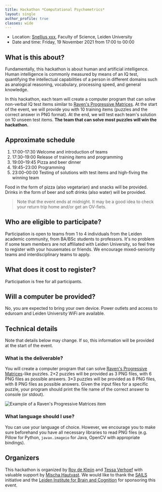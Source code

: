 ```yaml
---
title: Hackathon *Computational Psychometrics*
layout: single
author_profile: true
classes: wide
---
```


- Location: [Snellius xxx](https://goo.gl/maps/2R1QxpEoGojjvriu7), Faculty of Science, Leiden University
- Date and time: Friday, 19 November 2021 from 17:00 to 00:00

## What is this about?
Fundamentally, this hackathon is about human and artificial intelligence. Human intelligence is commonly measured by means of an IQ test, quantifying the intellectual capabilities of a person in different domains such as analogical reasoning, vocabulary, processing speed, and general knowledge. 

In this hackathon, each team will create a computer program that can solve non-verbal IQ test items similar to [Raven's Progressive Matrices](https://en.wikipedia.org/wiki/Raven%27s_Progressive_Matrices). At the start of the event, we will provide you with 10 training items (puzzles and the correct answer in PNG format). At the end, we will test each team's solution on 10 unseen test items. **The team that can solve most puzzles will win the hackathon.**

## Approximate schedule
1. 17:00–17:30 Welcome and introduction of teams
2. 17:30–19:00 Release of training items and programming
3. 19:00–19:45 Pizza and beer dinner
4. 19:45–23:00 Programming
5. 23:00–00:00 Testing of solutions with test items and high-fiving the winning team

Food in the form of pizza (also vegetarian) and snacks will be provided. Drinks in the form of beer and soft drinks (also water) will be provided. 

> Note that the event ends at midnight. It may be a good idea to check your return trip home and/or get an OV-fiets.

## Who are eligible to participate?
Participation is open to teams from 1 to 4 individuals from the Leiden academic community, from BA/BSc students to professors. It's no problem if some team members are not affiliated with Leiden University, so feel free to register with your housemates or friends. We encourage mixed-seniority teams and interdisciplinary teams to apply.

## What does it cost to register?
Participation is free for all participants.

## Will a computer be provided?
No, you are expected to bring your own device. Power outlets and access to eduroam and Leiden University WiFi are available.


## Technical details

Note that details below may change. If so, this information will be provided at the start of the event.

### What is the deliverable?
You will create a computer program that can solve [Raven's Progressive Matrices](https://en.wikipedia.org/wiki/Raven%27s_Progressive_Matrices)-like puzzles. 2×2 puzzles will be provided as 3 PNG files, with 6 PNG files as possible answers. 3×3 puzzles will be provided as 8 PNG files, with 8 PNG files as possible answers. Given the input files for a specific puzzle, your program should print the file name of the correct answer to console (or stdout).

![Example of a Raven's Progressive Matrices item](https://www.iqmindware.com/wp-content/uploads/2012/10/RAPM1.jpg "Example of a Raven's Progressive Matrices item")

### What language should I use?
You can use your language of choice. However, we encourage you to make sure beforehand you have all necessary libraries to read PNG files (e.g. Pillow for Python, `javax.imageio` for Java, OpenCV with appropriate bindings).


## Organizers
This hackathon is organized by [Roy de Kleijn](https://www.universiteitleiden.nl/en/staffmembers/roy-de-kleijn) and [Tessa Verhoef](https://www.universiteitleiden.nl/en/staffmembers/tessa-verhoef) with valuable support by [Mischa Hautvast](https://www.universiteitleiden.nl/medewerkers/mischa-hautvast). We would like to thank the [SAILS](https://www.universiteitleiden.nl/en/sails) initiative and the [Leiden Institute for Brain and Cognition](https://www.universiteitleiden.nl/en/social-behavioural-sciences/libc) for sponsoring this event.
